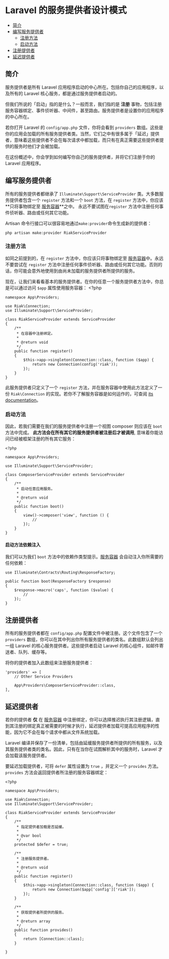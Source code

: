 # Laravel 的服务提供者设计模式

- [简介](#简介)
- [编写服务提供者](#编写服务提供者)
    - [注册方法](#注册方法)
    - [启动方法](#启动方法)
- [注册提供者](#注册提供者)
- [延迟提供者](#延迟提供者)

<a name="简介"></a>
## 简介

服务提供者是所有 Laravel 应用程序启动的中心所在。包括你自己的应用程序，以及所有的 Laravel 核心服务，都是通过服务提供者启动的。

但我们所说的「启动」指的是什么？一般而言，我们指的是 **注册** 事物，包括注册服务容器绑定、事件侦听器、中间件，甚至路由。服务提供者是设置你的应用程序的中心所在。

若你打开 Laravel 的 `config/app.php` 文件，你将会看到 `providers` 数组。这些是你的应用会加载的所有服务提供者类。当然，它们之中有很多属于「延迟」提供者，意味着这些提供者不会在每次请求中都加载，而只有在真正需要这些提供者提供的服务时他们才会被加载。

在这份概述中，你会学到如何编写你自己的服务提供者，并将它们注册于你的 Laravel 应用程序。

<a name="编写服务提供者"></a>
## 编写服务提供者

所有的服务提供者都继承了 `Illuminate\Support\ServiceProvider` 类。大多数服务提供者包含一个 `register` 方法和一个 `boot` 方法，在 `register` 方法中，你应该 **只将事物绑定至 [服务容器](/docs/{{version}}/container)**之中。 永远不要试图在`register` 方法中注册任何事件侦听器、路由或任何其它功能。

Artisan 命令行接口可以很容易地通过`make:provider`命令生成新的提供者：

    php artisan make:provider RiakServiceProvider

<a name="注册方法"></a>
### 注册方法

如同之前提到的，在 `register` 方法中，你应该只将事物绑定至 [服务容器](/docs/{{version}}/container)中。永远不要尝试在 `register` 方法中注册任何事件侦听器、路由或任何其它功能。否则的话，你可能会意外地使用到由尚未加载的服务提供者所提供的服务。

现在，让我们来看看基本的服务提供者。在你的任意一个服务提供者方法中，你总是可以通过访问 `$app` 属性使用服务容器：
    <?php

    namespace App\Providers;

    use Riak\Connection;
    use Illuminate\Support\ServiceProvider;

    class RiakServiceProvider extends ServiceProvider
    {
        /**
         * 在容器中注册绑定。
         *
         * @return void
         */
        public function register()
        {
            $this->app->singleton(Connection::class, function ($app) {
                return new Connection(config('riak'));
            });
        }
    }

此服务提供者只定义了一个 `register` 方法，并在服务容器中使用此方法定义了一份 `Riak\Connection` 的实现。若你不了解服务容器是如何运作的，可查阅 [its documentation](/docs/{{version}}/container)。

<a name="启动方法"></a>
### 启动方法

因此，若我们需要在我们的服务提供者中注册一个视图 composer 则应该在 `boot`方法中完成。 **此方法会在所有其它的服务提供者被注册后才被调用**, 意味着你能访问已经被框架注册的所有其它服务：

    <?php

    namespace App\Providers;

    use Illuminate\Support\ServiceProvider;

    class ComposerServiceProvider extends ServiceProvider
    {
        /**
         * 启动任意应用服务。
         *
         * @return void
         */
        public function boot()
        {
            view()->composer('view', function () {
                //
            });
        }
    }

#### 启动方法依赖注入

我们可以为我们 `boot` 方法中的依赖作类型提示。[服务容器](/docs/{{version}}/container) 会自动注入你所需要的任何依赖：

    use Illuminate\Contracts\Routing\ResponseFactory;

    public function boot(ResponseFactory $response)
    {
        $response->macro('caps', function ($value) {
            //
        });
    }

<a name="注册提供者"></a>
## 注册提供者

所有的服务提供者都在 `config/app.php` 配置文件中被注册。这个文件包含了一个 `providers` 数组，你可以在其中列出你所有服务提供者的类名。此数组默认会列出一组 Laravel 的核心服务提供者。这些提供者启动 Laravel 的核心组件，如邮件寄送者、队列、缓存等。

将你的提供者加入此数组来注册服务提供者：

    'providers' => [
        // Other Service Providers

        App\Providers\ComposerServiceProvider::class,
    ],

<a name="延迟提供者"></a>
## 延迟提供者

若你的提供者 **仅** 在 [服务容器](/docs/{{version}}/container) 中注册绑定，你可以选择推迟执行其注册逻辑，直到其注册的绑定真正被需要的时候才执行，延迟提供者加载可提高应用程序的性能，因为它不会在每个请求中都从文件系统加载。

Laravel 编译并保存了一份清单，包括由延缓服务提供者所提供的所有服务，以及其服务提供者类的类名。因此，只有在当你在试图解析其中的服务时，Laravel 才会加载该服务提供者。

要延迟加载提供者，可将 `defer` 属性设置为 `true` ，并定义一个 `provides` 方法。`provides` 方法会返回提供者所注册的服务容器绑定：

    <?php

    namespace App\Providers;

    use Riak\Connection;
    use Illuminate\Support\ServiceProvider;

    class RiakServiceProvider extends ServiceProvider
    {
        /**
         * 指定提供者加载是否延缓。
         *
         * @var bool
         */
        protected $defer = true;

        /**
         * 注册服务提供者。
         *
         * @return void
         */
        public function register()
        {
            $this->app->singleton(Connection::class, function ($app) {
                return new Connection($app['config']['riak']);
            });
        }

        /**
         * 获取提供者所提供的服务。
         *
         * @return array
         */
        public function provides()
        {
            return [Connection::class];
        }

    }
